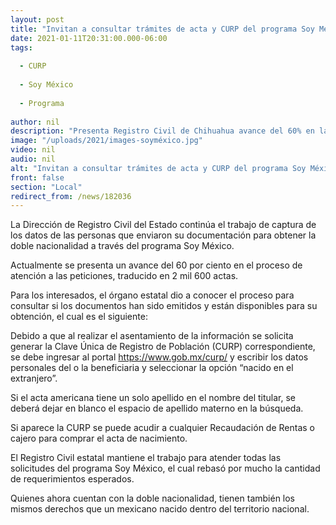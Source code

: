 ```yaml
---
layout: post
title: "Invitan a consultar trámites de acta y CURP del programa Soy México"
date: 2021-01-11T20:31:00.000-06:00
tags:
  
  - CURP
  
  - Soy México
  
  - Programa
  
author: nil
description: "Presenta Registro Civil de Chihuahua avance del 60% en las solicitudes presentadas; rebasa por mucho expectativa de interesados para obtener la nacionalidad mexicana"
image: "/uploads/2021/images-soyméxico.jpg"
video: nil
audio: nil
alt: "Invitan a consultar trámites de acta y CURP del programa Soy México"
front: false
section: "Local"
redirect_from: /news/182036
---
```


La Dirección de Registro Civil del Estado continúa el trabajo de captura de los datos de las personas que enviaron su documentación para obtener la doble nacionalidad a través del programa Soy México.

Actualmente se presenta un avance del 60 por ciento en el proceso de atención a las peticiones, traducido en 2 mil 600 actas.

Para los interesados, el órgano estatal dio a conocer el proceso para consultar si los documentos han sido emitidos y están disponibles para su obtención, el cual es el siguiente:

Debido a que al realizar el asentamiento de la información se solicita generar la Clave Única de Registro de Población (CURP) correspondiente, se debe ingresar al portal https://www.gob.mx/curp/ y escribir los datos personales del o la beneficiaria y seleccionar la opción “nacido en el extranjero”.

Si el acta americana tiene un solo apellido en el nombre del titular, se deberá dejar en blanco el espacio de apellido materno en la búsqueda.

Si aparece la CURP se puede acudir a cualquier Recaudación de Rentas o cajero para comprar el acta de nacimiento.

El Registro Civil estatal mantiene el trabajo para atender todas las solicitudes del programa Soy México, el cual rebasó por mucho la cantidad de requerimientos esperados.

Quienes ahora cuentan con la doble nacionalidad, tienen también los mismos derechos que un mexicano nacido dentro del territorio nacional.